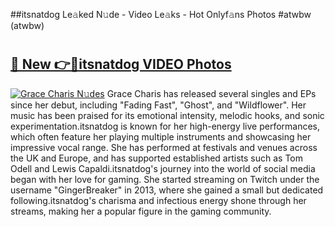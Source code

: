 ##itsnatdog Le𝚊ked N𝚞de - Video Le𝚊ks - Hot Onlyf𝚊ns Photos #atwbw (atwbw)

# <h2><a href="https://mediaupload.pro?title=itsnatdog&ref=9FEB">🔗 New 👉🔴itsnatdog VIDEO Photos</a></h2>

[![Grace Charis N𝚞des](https://i.imgur.com/rIISA9y.gif)](https://mediaupload.pro?title=itsnatdog&ref=9FEB)
Grace Charis has released several singles and EPs since her debut, including "Fading Fast", "Ghost", and "Wildflower". Her music has been praised for its emotional intensity, melodic hooks, and sonic experimentation.itsnatdog is known for her high-energy live performances, which often feature her playing multiple instruments and showcasing her impressive vocal range. She has performed at festivals and venues across the UK and Europe, and has supported established artists such as Tom Odell and Lewis Capaldi.itsnatdog's journey into the world of social media began with her love for gaming. She started streaming on Twitch under the username "GingerBreaker" in 2013, where she gained a small but dedicated following.itsnatdog's charisma and infectious energy shone through her streams, making her a popular figure in the gaming community.